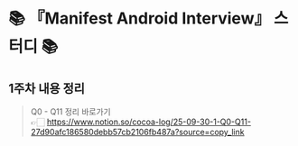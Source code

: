 # 📚 『Manifest Android Interview』 스터디 📚

## 1주차 내용 정리

> Q0 - Q11 정리 바로가기</br>
> 👉🏻 https://www.notion.so/cocoa-log/25-09-30-1-Q0-Q11-27d90afc186580debb57cb2106fb487a?source=copy_link
